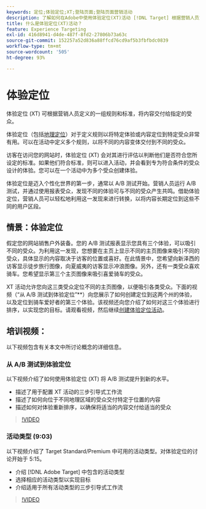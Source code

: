 ```yaml
---
keywords: 定位;体验定位;XT;登陆页面;登陆页面营销活动
description: 了解如何在Adobe中使用体验定位(XT)活动 [!DNL Target] 根据营销人员定义的一组规则和标准向特定受众交付内容。
title: 什么是体验定位(XT)活动？
feature: Experience Targeting
exl-id: 416d8941-d4de-487f-8fd2-27806b73a63c
source-git-commit: 152257a52d836a88ffcd76cd9af5b3fbfbdc0839
workflow-type: tm+mt
source-wordcount: '505'
ht-degree: 93%

---
```


# 体验定位

体验定位 (XT) 可根据营销人员定义的一组规则和标准，将内容交付给指定的受众。

体验定位（包括[地理定位](/help/main/c-target/c-audiences/c-target-rules/geo.md)）对于定义规则以将特定体验或内容定位到特定受众非常有用。可以在活动中定义多个规则，以将不同的内容变体交付到不同的受众。

访客在访问您的网站时，体验定位 (XT) 会对其进行评估以判断他们是否符合您所设定的标准。如果他们符合标准，则可以进入活动，并会看到专为符合条件的受众设计的体验。您可以在一个活动中为多个受众创建体验。

体验定位是迈入个性化世界的第一步，通常以 A/B 测试开始。营销人员运行 A/B 测试，并通过使用报表受众，发现不同的体验可与不同的受众产生共鸣。借助体验定位，营销人员可以轻松地利用这一发现来进行转换，以将内容长期定位到这些不同的用户区段。

## 情景：体验定位

假定您的网站销售户外装备。您的 A/B 测试报表显示您具有三个体验，可以吸引不同的受众。为利用这一发现，您想要在主页上显示不同的主页图像来吸引不同的受众，具体显示的内容取决于访客的位置或喜好。在此情景中，您希望向新泽西的访客显示徒步旅行图像，向夏威夷的访客显示冲浪图像。另外，还有一类受众喜欢骑车。您希望显示第三个主页图像来吸引喜爱骑车的受众。

XT 活动允许您向这三类受众定位不同的主页图像，以便吸引各类受众。下面的视频（“从 A/B 测试到体验定位”**）向您展示了如何创建定位到这两个州的体验，以及定位到骑车爱好者的第三个体验。该视频还向您介绍了如何对这三个体验进行排序，以实现您的目标。请观看视频，然后继续[创建体验定位活动](/help/main/c-activities/t-experience-target/t-xt-create/xt-create.md)。

## 培训视频：

以下视频包含有关本文中所讨论概念的详细信息。

### 从 A/B 测试到体验定位

以下视频介绍了如何使用体验定位 (XT) 将 A/B 测试提升到新的水平。

* 描述了用于配置 XT 活动的三步引导式工作流
* 描述了如何向位于不同地理区域的受众交付特定于位置的内容
* 描述如何对体验重新排序，以确保将适当的内容交付给适当的受众

>[!VIDEO](https://video.tv.adobe.com/v/22418/)

### 活动类型 (9:03)

以下视频介绍了 Target Standard/Premium 中可用的活动类型。对体验定位的讨论开始于 5:15。

* 介绍 [!DNL Adobe Target] 中包含的活动类型
* 选择相应的活动类型以实现目标
* 介绍适用于所有活动类型的三步引导式工作流

>[!VIDEO](https://video.tv.adobe.com/v/17386)
